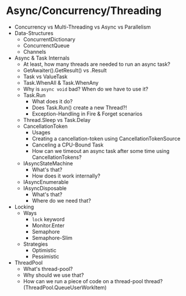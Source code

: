 # Async/Concurrency/Threading

* Concurrency vs Multi-Threading vs Async vs Parallelism
* Data-Structures
	* ConcurrentDictionary
	* ConcurrenctQueue
	* Channels
* Async & Task Internals
	* At least, how many threads are needed to run an async task?
	* GetAwaiter().GetResult() vs .Result
	* Task vs ValueTask
	* Task.WhenAll & Task.WhenAny
	* Why is `async void` bad? When do we have to use it?
	* Task.Run
		* What does it do?
		* Does Task.Run() create a new Thread?!
		* Exception-Handling in Fire & Forget scenarios
	* Thread.Sleep vs Task.Delay
	* CancellationToken
		* Usages
		* Creating a cancellation-token using CancellationTokenSource
		* Canceling a CPU-Bound Task
		* How can we timeout an async task after some time using CancellationTokens?
	* IAsyncStateMachine
		* What's that?
		* How does it work internally?
	* IAsyncEnumerable
	* IAsyncDisposable
		* What's that?
		* Where do we need that?
* Locking
	* Ways
		* `lock` keyword
		* Monitor.Enter
		* Semaphore
		* Semaphore-Slim
	* Strategies
		* Optimistic
		* Pessimistic
* ThreadPool
	* What's thread-pool?
	* Why should we use that?
	* How can we run a piece of code on a thread-pool thread? (ThreadPool.QueueUserWorkItem)
